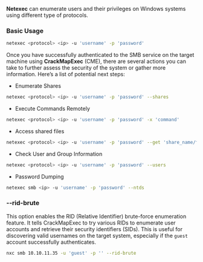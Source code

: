 **Netexec** can enumerate users and their privileges on Windows systems using different type of protocols.
### Basic Usage
```bash
netexec <protocol> <ip> -u 'username' -p 'password'
```

Once you have successfully authenticated to the SMB service on the target machine using **CrackMapExec** (CME), there are several actions you can take to further assess the security of the system or gather more information. Here’s a list of potential next steps:

- Enumerate Shares

```bash
netexec <protocol> <ip> -u 'username' -p 'password' --shares
```

- Execute Commands Remotely

```bash
netexec <protocol> <ip> -u 'username' -p 'password' -x 'command'
```

- Access shared files

```bash
netexec <protocol> <ip> -u 'username' -p 'password' --get 'share_name/file_path'
```

- Check User and Group Information

```bash
netexec <protocol> <ip> -u 'username' -p 'password' --users
```


- Password Dumping

```bash
netexec smb <ip> -u 'username' -p 'password' --ntds
```

### --rid-brute
This option enables the RID (Relative Identifier) brute-force enumeration feature. It tells CrackMapExec to try various RIDs to enumerate user accounts and retrieve their security identifiers (SIDs). This is useful for discovering valid usernames on the target system, especially if the `guest` account successfully authenticates.
```bash
nxc smb 10.10.11.35 -u 'guest' -p '' --rid-brute
```